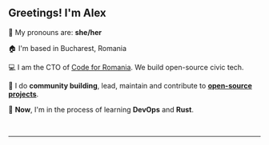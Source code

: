 ## Greetings! I'm Alex

💚 My pronouns are: **she/her**

🏠 I'm based in Bucharest, Romania

💻 I am the CTO of [Code for Romania](https://code4.ro/ro). We build open-source civic tech. 

🥰 I do **community building**, lead, maintain and contribute to **[open-source projects](https://github.com/code4romania/)**.

🎒 **Now**, I'm in the process of learning **DevOps** and **Rust**.

<br />

---


